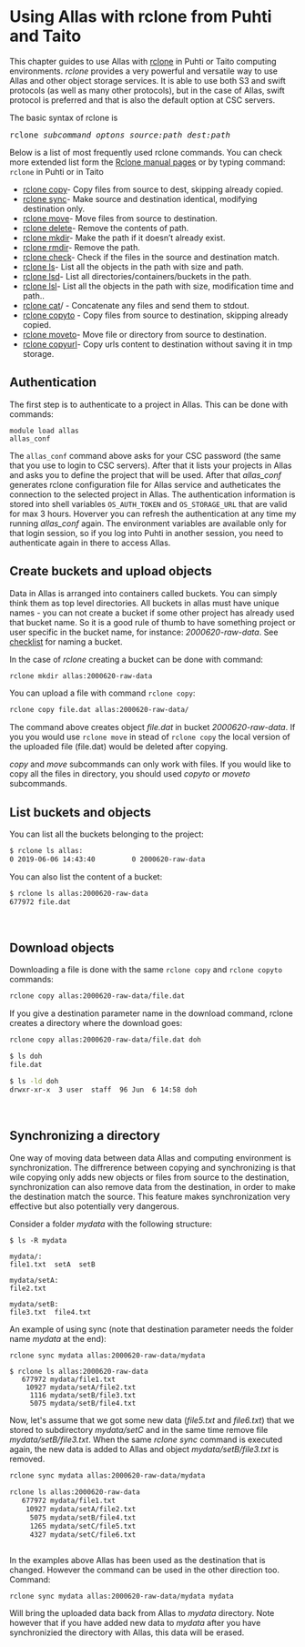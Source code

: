 # Using Allas with rclone from Puhti and Taito 

This chapter guides to use Allas with [rclone](https://rclone.org/) in Puhti or Taito computing environments. _rclone_ provides a very powerful and versatile way to use Allas and other object storage services. It is able to use both S3 and swift protocols (as well as many other protocols), but in the case of Allas, swift protocol is preferred and that is also the default option at CSC servers.

The basic syntax of rclone is
<pre>
rclone <i>subcommand optons source:path dest:path</i> 
</pre>

Below is a list of most frequently used rclone commands. You can check more extended list form the [Rclone manual pages]( https://rclone.org/docs/) or by typing command: `rclone` in Puhti or in Taito

*    [rclone copy]( https://rclone.org/commands/rclone_copy/)- Copy files from source to dest, skipping already copied.
*    [rclone sync](https://rclone.org/commands/rclone_sync/)- Make source and destination identical, modifying destination only.
*    [rclone move](https://rclone.org/commands/rclone_move/)- Move files from source to destination.
*    [rclone delete](https://rclone.org/commands/rclone_delete/)- Remove the contents of path.
*    [rclone mkdir](https://rclone.org/commands/rclone_mkdir/)- Make the path if it doesn’t already exist.
*    [rclone rmdir](https://rclone.org/commands/rclone_rmdir/)- Remove the path.
*    [rclone check](https://rclone.org/commands/rclone_check/)- Check if the files in the source and destination match.
*    [rclone ls](https://rclone.org/commands/rclone_ls/)- List all the objects in the path with size and path.
*    [rclone lsd](https://rclone.org/commands/rclone_lsd/)- List all directories/containers/buckets in the path.
*    [rclone lsl](https://rclone.org/commands/rclone_lsl/)- List all the objects in the path with size, modification time and path..
*    [rclone cat](https://rclone.org/commands/rclone_cat)/ - Concatenate any files and send them to stdout.
*    [rclone copyto](https://rclone.org/commands/rclone_copyto/) - Copy files from source to destination, skipping already copied.
*    [rclone moveto](https://rclone.org/commands/rclone_moveto/)- Move file or directory from source to destination.
*    [rclone copyurl](https://rclone.org/commands/rclone_copyurl/)- Copy urls content to destination without saving it in tmp storage.


## Authentication

The first step is to authenticate to a project in Allas. This can be done with commands:

```
module load allas
allas_conf
```

The `allas_conf` command above asks for your CSC password (the same that you use to login to CSC servers). After that it lists
your projects in Allas and asks you to define the project that will be used. After that _allas_conf_ generates rclone configuration file for Allas service and autheticates the connection to the selected project in Allas. The authentication information is stored into shell variables `OS_AUTH_TOKEN` and `OS_STORAGE_URL` that are valid for max 3 hours. Hoverver you can refresh the authentication at any time my running _allas_conf_ again. The environment variables are available only for that login session, so if you log into Puhti in another session, you need to authenticate again in there to access Allas.


## Create buckets and upload objects

Data in Allas is arranged into containers called buckets. You can simply think them as top level directories. All buckets in allas must have unique names  - you can not create a bucket if some other project has already used that bucket name. So it is a good rule of thumb to have something project or user specific in the bucket name, for instance: _2000620-raw-data_. See [checklist](../introduction.md#naming-buckets) for naming a bucket.

In the case of _rclone_ creating a bucket can be done with command:
```bash
rclone mkdir allas:2000620-raw-data
```
You can upload a file with command ```rclone copy```:
```bash
rclone copy file.dat allas:2000620-raw-data/
```
The command above creates object _file.dat_ in bucket _2000620-raw-data_.
If you you would use `rclone move` in stead of `rclone copy` the local version of the uploaded file (file.dat)
would be deleted after copying.

_copy_ and _move_ subcommands can only work with files. If you would like to copy all the files in directory, you 
should used _copyto_ or _moveto_ subcommands.


## List buckets and objects

You can list all the buckets belonging to the project:

```bash
$ rclone ls allas:
0 2019-06-06 14:43:40         0 2000620-raw-data
```

You can also list the content of a bucket: 

```bash
$ rclone ls allas:2000620-raw-data
677972 file.dat
```
&nbsp;

## Download objects

Downloading a file is done with the same `rclone copy` and `rclone copyto` commands:

```bash
rclone copy allas:2000620-raw-data/file.dat
```

If you give a destination parameter name in the download command, rclone creates a directory where the download goes:
```bash
rclone copy allas:2000620-raw-data/file.dat doh
```

```bash
$ ls doh
file.dat
```

```bash
$ ls -ld doh
drwxr-xr-x  3 user  staff  96 Jun  6 14:58 doh
```
&nbsp;

## Synchronizing a directory

One way of moving data between data Allas and computing environment is synchronization. The diffrerence between copying and synchronizing is that wile copying only adds new objects or files from source to the destination, synchronization can also remove data from the destination, in order to make the destination match the source. This feature makes synchronization very effective but also potentially very dangerous.

Consider a folder _mydata_  with the following structure:

```
$ ls -R mydata

mydata/:
file1.txt  setA  setB

mydata/setA:
file2.txt

mydata/setB:
file3.txt  file4.txt
```

An example of using sync (note that destination parameter needs the folder name _mydata_ at the end):

```bash
rclone sync mydata allas:2000620-raw-data/mydata
```

```
$ rclone ls allas:2000620-raw-data
   677972 mydata/file1.txt
    10927 mydata/setA/file2.txt
     1116 mydata/setB/file3.txt
     5075 mydata/setB/file4.txt
```
Now, let's assume that we got some new data (_file5.txt_ and _file6.txt_) that we stored to subdirectory _mydata/setC_ and in the same time remove file _mydata/setB/file3.txt_. When the same _rclone sync_ command is executed again, the new data is added to Allas and object _mydata/setB/file3.txt_ is removed.

```bash
rclone sync mydata allas:2000620-raw-data/mydata

rclone ls allas:2000620-raw-data
   677972 mydata/file1.txt
    10927 mydata/setA/file2.txt
     5075 mydata/setB/file4.txt
     1265 mydata/setC/file5.txt
     4327 mydata/setC/file6.txt
     
```
In the examples above Allas has been used as the destination that is changed. However the command can be used in the other direction too. Command:

```text
rclone sync mydata allas:2000620-raw-data/mydata mydata
```
Will bring the uploaded data back from Allas to _mydata_ directory. Note however that if you have added new data to _mydata_ after you have synchronizied the directory with Allas, this data will be erased.










